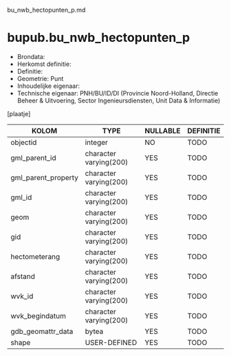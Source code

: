 bu_nwb_hectopunten_p.md

# bupub.bu_nwb_hectopunten_p


* Brondata: 
* Herkomst definitie: 
* Definitie: 
* Geometrie: Punt
* Inhoudelijke eigenaar: 
* Technische eigenaar: PNH/BU/ID/DI (Provincie Noord-Holland, Directie Beheer & Uitvoering, Sector Ingenieursdiensten, Unit Data & Informatie)

[plaatje]


|KOLOM                            |TYPE                       |NULLABLE|DEFINITIE|
|------                           |----                       |-----   |-----    |
|objectid                         |integer                    |NO      |TODO|
|gml_parent_id                    |character varying(200)     |YES     |TODO|
|gml_parent_property              |character varying(200)     |YES     |TODO|
|gml_id                           |character varying(200)     |YES     |TODO|
|geom                             |character varying(200)     |YES     |TODO|
|gid                              |character varying(200)     |YES     |TODO|
|hectometerang                    |character varying(200)     |YES     |TODO|
|afstand                          |character varying(200)     |YES     |TODO|
|wvk_id                           |character varying(200)     |YES     |TODO|
|wvk_begindatum                   |character varying(200)     |YES     |TODO|
|gdb_geomattr_data                |bytea                      |YES     |TODO|
|shape                            |USER-DEFINED               |YES     |TODO|
